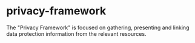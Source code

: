 # privacy-framework
The "Privacy Framework" is focused on gathering, presenting and linking data protection information from the relevant resources. 

